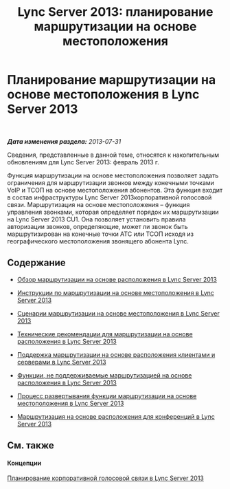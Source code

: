 ﻿---
title: 'Lync Server 2013: планирование маршрутизации на основе местоположения'
TOCTitle: Планирование маршрутизации на основе местоположения
ms:assetid: bb035924-6b52-4f0f-8e05-b76864fb9ef3
ms:mtpsurl: https://technet.microsoft.com/ru-ru/library/JJ994068(v=OCS.15)
ms:contentKeyID: 52058327
ms.date: 05/19/2016
mtps_version: v=OCS.15
ms.translationtype: HT
---

# Планирование маршрутизации на основе местоположения в Lync Server 2013

 

_**Дата изменения раздела:** 2013-07-31_

Сведения, представленные в данной теме, относятся к накопительным обновлениям для Lync Server 2013: февраль 2013 г.

Функция маршрутизации на основе местоположения позволяет задать ограничения для маршрутизации звонков между конечными точками VoIP и ТСОП на основе местоположения абонентов. Эта функция входит в состав инфраструктуры Lync Server 2013корпоративной голосовой связи. Маршрутизация на основе местоположения – функция управления звонками, которая определяет порядок их маршрутизации на Lync Server 2013 CU1. Она позволяет установить правила авторизации звонков, определяющие, может ли звонок быть маршрутизирован на конечные точки АТС или ТСОП исходя из географического местоположения звонящего абонента Lync.

## Содержание

  - [Обзор маршрутизации на основе расположения в Lync Server 2013](lync-server-2013-overview-of-location-based-routing.md)

  - [Инструкции по маршрутизации на основе местоположения в Lync Server 2013](lync-server-2013-guidance-for-location-based-routing.md)

  - [Сценарии маршрутизации на основе местоположения в Lync Server 2013](lync-server-2013-scenarios-for-location-based-routing.md)

  - [Технические рекомендации для маршрутизации на основе расположения в Lync Server 2013](lync-server-2013-technical-considerations-for-location-based-routing.md)

  - [Поддержка маршрутизации на основе расположения клиентами и серверами в Lync Server 2013](lync-server-2013-client-and-server-support-for-location-based-routing.md)

  - [Функции, не поддерживаемые маршрутизацией на основе расположения в Lync Server 2013](lync-server-2013-capabilities-not-supported-by-location-based-routing.md)

  - [Процесс развертывания функции маршрутизации на основе местоположения в Lync Server 2013](lync-server-2013-deployment-process-for-location-based-routing.md)

  - [Маршрутизация на основе расположения для конференций в Lync Server 2013](lync-server-2013-location-based-routing-for-conferencing.md)

## См. также

#### Концепции

[Планирование корпоративной голосовой связи в Lync Server 2013](lync-server-2013-planning-for-enterprise-voice.md)

